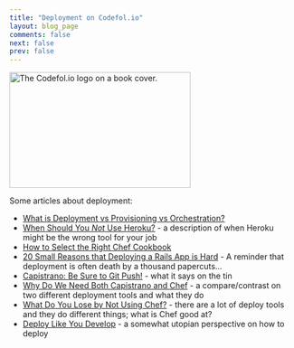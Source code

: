 ```yaml
---
title: "Deployment on Codefol.io"
layout: blog_page
comments: false
next: false
prev: false
---
```


<img src="/images/codefolio_book_transparent_320_205.png" class="pull-right" width="320" height="205" alt="The Codefol.io logo on a book cover."> </img>

Some articles about deployment:

* [What is Deployment vs Provisioning vs Orchestration?](/posts/deployment-versus-provisioning-versus-orchestration/)
* [When Should You *Not* Use Heroku?](/posts/when-should-you-not-use-heroku/) - a description of when Heroku might be the wrong tool for your job
* [How to Select the Right Chef Cookbook](/posts/selecting-the-right-chef-cookbook/)
* [20 Small Reasons that Deploying a Rails App is Hard](/posts/twenty-small-reasons-that-deploying-a-rails-app-is-hard/
) - A reminder that deployment is often death by a thousand papercuts...
* [Capistrano: Be Sure to Git Push!](/posts/capistrano-be-sure-to-git-commit/) - what it says on the tin
* [Why Do We Need Both Capistrano and Chef](/posts/why-do-we-need-both-capistrano-and-chef/) - a compare/contrast on two different deployment tools and what they do
* [What Do You Lose by Not Using Chef?](/posts/what-do-you-lose-by-not-using-chef/) - there are a lot of deploy tools and they do different things; what is Chef good at?
* [Deploy Like You Develop](/posts/deploy-like-you-develop/) - a somewhat utopian perspective on how to deploy
